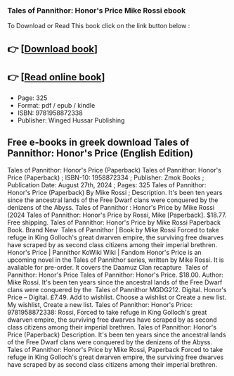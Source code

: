 ### Tales of Pannithor: Honor's Price Mike Rossi ebook

To Download or Read This book click on the link button below :

## 👉  [**[Download book](http://get-pdfs.com/download.php?group=book&from=github.com&id=718201&lnk=1063 "Download book")**]

## 👉  [**[Read online book](http://get-pdfs.com/download.php?group=book&from=github.com&id=718201&lnk=1063 "Read online book")**]


* Page: 325
* Format: pdf / epub / kindle
* ISBN: 9781958872338
* Publisher: Winged Hussar Publishing



## Free e-books in greek download Tales of Pannithor: Honor's Price (English Edition)



 Tales of Pannithor: Honor&#039;s Price (Paperback) Tales of Pannithor: Honor&#039;s Price (Paperback) ; ISBN-10: 1958872334 ; Publisher: Zmok Books ; Publication Date: August 27th, 2024 ; Pages: 325
 Tales of Pannithor: Honor&#039;s Price (Paperback) By Mike Rossi ; Description. It&#039;s been ten years since the ancestral lands of the Free Dwarf clans were conquered by the denizens of the Abyss.
 Tales of Pannithor : Honor&#039;s Price by Mike Rossi (2024 Tales of Pannithor: Honor&#039;s Price by Rossi, Mike [Paperback]. $18.77. Free shipping. Tales of Pannithor: Honor&#039;s Price by Mike Rossi Paperback Book. Brand New 
 Tales of Pannithor | Book by Mike Rossi Forced to take refuge in King Golloch&#039;s great dwarven empire, the surviving free dwarves have scraped by as second class citizens among their imperial brethren.
 Honor&#039;s Price | Pannithor KoWiki Wiki | Fandom Honor&#039;s Price is an upcoming novel in the Tales of Pannithor series, written by Mike Rossi. It is avaliable for pre-order. It covers the Daamuz Clan recapture 
 Tales of Pannithor: Honor&#039;s Price Tales of Pannithor: Honor&#039;s Price. $18.00. Author: Mike Rossi. It&#039;s been ten years since the ancestral lands of the Free Dwarf clans were conquered by the 
 Tales of Pannithor MGDG212. Digital. Honor&#039;s Price – Digital. £7.49. Add to wishlist. Choose a wishlist or Create a new list. My wishlist, Create a new list.
 Tales of Pannithor: Honor&#039;s Price: 9781958872338: Rossi, Forced to take refuge in King Golloch&#039;s great dwarven empire, the surviving free dwarves have scraped by as second class citizens among their imperial brethren.
 Tales of Pannithor: Honor&#039;s Price (Paperback) Description. It&#039;s been ten years since the ancestral lands of the Free Dwarf clans were conquered by the denizens of the Abyss.
 Tales of Pannithor: Honor&#039;s Price by Mike Rossi, Paperback Forced to take refuge in King Golloch&#039;s great dwarven empire, the surviving free dwarves have scraped by as second class citizens among their imperial brethren.





